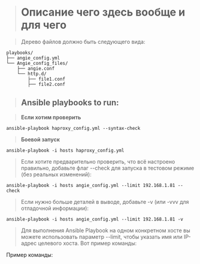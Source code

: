 ># Описание чего здесь вообще и для чего

> Дерево файлов должно быть следующего вида:
```
playbooks/
├── angie_config.yml
└── Angie_config_files/
    ├── angie.conf
    └── http.d/
        ├── file1.conf
        ├── file2.conf
```

>## Ansible playbooks to run: 

>**Если хотим проверить** 
```
ansible-playbook haproxy_config.yml --syntax-check
```

>**Боевой запуск**
```
ansible-playbook -i hosts haproxy_config.yml
```
>Если хотите предварительно проверить, что всё настроено правильно, добавьте флаг --check для запуска в тестовом режиме (без реальных изменений): 
```
ansible-playbook -i hosts angie_config.yml --limit 192.168.1.81 --check
```
>Если нужно больше деталей в выводе, добавьте -v (или -vvv для отладочной информации):
```
ansible-playbook -i hosts angie_config.yml --limit 192.168.1.81 -v
```

>Для выполнения Ansible Playbook на одном конкретном хосте вы можете использовать параметр --limit, чтобы указать имя или IP-адрес целевого хоста. Вот пример команды:

Пример команды:

```ansible-playbook -i hosts angie_config.yml --limit 192.168.1.81
```

